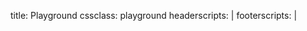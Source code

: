 title: Playground
cssclass: playground
headerscripts: |
    <link rel="stylesheet" type="text/css" href="/css/samples.css" />
footerscripts: |
    <script src="/libs/ace.js" type="text/javascript" charset="utf-8"></script>
    <script src="/libs/Chart.min.js" type="text/javascript" charset="utf-8"></script>
    <script src="/libs/director.min.js"></script>
    <script src="/libs/noder.dev.min.js">
        {
            packaging: {
                baseUrl: "/",
                preprocessors: [{
                    pattern: /\.hsp$/,
                    module: "hsp/compiler/compile"
                }, {
                    pattern: /^(?!hsp\/|libs\/).*\.js$/,
                    module: "hsp/transpiler/transpile"
                }]
            },
            resolver: {
                "default" : {
                    "uglify-js" : "/libs/uglify-js"
                }
            }
        }
    </script>
    <script src="/dist/<%=version%>/hashspace-noder.min.js" type="text/javascript"></script>
    <script src="/dist/<%=version%>/hashspace-noder-compiler.min.js" type="text/javascript"></script>
    <script type="noder">
        var Playground = require("/playground/playground");

        var playground = new Playground("main");
        playground.showSample(0);
        Router({
                ':key': playground.loadSample.bind(playground)
        }).init();
    </script>
---

<div id="main"></div>
